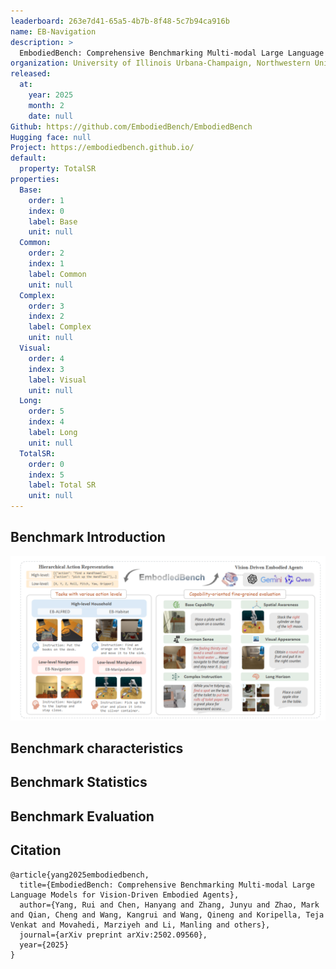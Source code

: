 ```yaml
---
leaderboard: 263e7d41-65a5-4b7b-8f48-5c7b94ca916b
name: EB-Navigation
description: >
  EmbodiedBench: Comprehensive Benchmarking Multi-modal Large Language Models for Vision-Driven Embodied Agents
organization: University of Illinois Urbana-Champaign, Northwestern University, University of Toronto, Toyota Technological Institute at Chicago
released:
  at:
    year: 2025
    month: 2
    date: null
Github: https://github.com/EmbodiedBench/EmbodiedBench
Hugging face: null
Project: https://embodiedbench.github.io/
default:
  property: TotalSR
properties:
  Base:
    order: 1
    index: 0
    label: Base
    unit: null
  Common:
    order: 2
    index: 1
    label: Common
    unit: null
  Complex:
    order: 3
    index: 2
    label: Complex
    unit: null
  Visual:
    order: 4
    index: 3
    label: Visual
    unit: null
  Long:
    order: 5
    index: 4
    label: Long
    unit: null
  TotalSR:
    order: 0
    index: 5
    label: Total SR
    unit: null
---
```


## Benchmark Introduction

![alt text](assets/1-1.png)

## Benchmark characteristics

## Benchmark Statistics

## Benchmark Evaluation

## Citation

```
@article{yang2025embodiedbench,
  title={EmbodiedBench: Comprehensive Benchmarking Multi-modal Large Language Models for Vision-Driven Embodied Agents},
  author={Yang, Rui and Chen, Hanyang and Zhang, Junyu and Zhao, Mark and Qian, Cheng and Wang, Kangrui and Wang, Qineng and Koripella, Teja Venkat and Movahedi, Marziyeh and Li, Manling and others},
  journal={arXiv preprint arXiv:2502.09560},
  year={2025}
}

```
